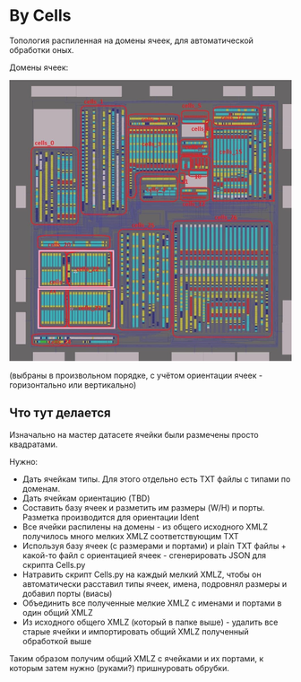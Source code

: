 # By Cells

Топология распиленная на домены ячеек, для автоматической обработки оных.

Домены ячеек:

![ym3438_cell_domains](ym3438_cell_domains.jpg)

(выбраны в произвольном порядке, с учётом ориентации ячеек - горизонтально или вертикально)

## Что тут делается

Изначально на мастер датасете ячейки были размечены просто квадратами.

Нужно:
- Дать ячейкам типы. Для этого отдельно есть TXT файлы с типами по доменам.
- Дать ячейкам ориентацию (TBD)
- Составить базу ячеек и разметить им размеры (W/H) и порты. Разметка производится для ориентации Ident
- Все ячейки распилены на домены - из общего исходного XMLZ получилось много мелких XMLZ соответствующим TXT
- Используя базу ячеек (с размерами и портами) и plain TXT файлы + какой-то файл с ориентацией ячеек - сгенерировать JSON для скрипта Cells.py
- Натравить скрипт Cells.py на каждый мелкий XMLZ, чтобы он автоматически расставил типы ячеек, имена, подровнял размеры и добавил порты (виасы)
- Объединить все полученные мелкие XMLZ с именами и портами в один общий XMLZ
- Из исходного общего XMLZ (который в папке выше) - удалить все старые ячейки и импортировать общий XMLZ полученный обработкой выше

Таким образом получим общий XMLZ с ячейками и их портами, к которым затем нужно (руками?) пришнуровать обрубки.
